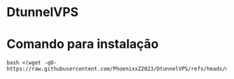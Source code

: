 # DtunnelVPS

# Comando para instalação

````
bash <(wget -qO- https://raw.githubusercontent.com/PhoenixxZ2023/DtunnelVPS/refs/heads/master/install.sh)
````
